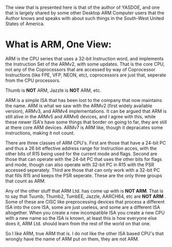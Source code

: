 The view that is presented here is that of the author of YASDOE, and one that is largely shared by some other Desktop ARM Computer users that the Author knows and speaks with about such things in the South-West United States of America.

# What is ARM, One View:

ARM is the CPU series that uses a 32-bit Instruction word, and implements the Instruction Set of the ARMv2, with some updates.  That is the core CPU, not any of the Coprocessors that are accessed by way of Coprocessor Instructions (like FPE, VFP, NEON, etc), coprocessors are just that, seperate from the CPU processors.

Thumb is **NOT** ARM, Jazzle is **NOT** ARM, etc.

ARM is a simple ISA that has been lost to the company that now maintains the name.  ARM is what we saw with the ARMv2 (first widely available version), ARMv3, and ARMv4 implementations.  It can be argued that ARM is still alive in the ARMv5 and ARMv6 devices, and I agree with this, while these newer ISA's have some things that border on going to far, they are still at there core ARM devices.  ARMv7 is ARM like, though it depracates some instructions, making it not count.

There are three classes of ARM CPU's.  First are those that have a 24-bit PC and thus a 26 bit effective address range for Instruction acces, with the other bits of R15 being used for the current mode and flags.  Second are those that can operate with the 24-bit PC that uses the other bits for flags and mode, though can also operate with 32-bit PC in R15 with the PSR accessed seperately.  Third are those that can only work with a 32-bit PC that fills R15 and keeps the PSR seperate.  These are the only three groups that count as ARM.

Any of the other stuff that ARM Ltd. has come up with is **NOT ARM**.  That is to say that Tuumb, Thumb2, TumbEE, Jazzle, AARCH64, etc are **NOT ARM** .  Some of these are CISC like preprocessing devices that process a different ISA into the core ISA, some are just useless, and some are a different ISA altogether.  When you create a new incompatible ISA you create a new CPU with a new name so the ISA is known, at least this is how everyone else does it, ARM Ltd. should learn from the rest of the world on that one.

So I like ARM, true ARM that is.  I do not like the other ISA based CPU's that wrongly have the name of ARM put on them, they are not ARM.
